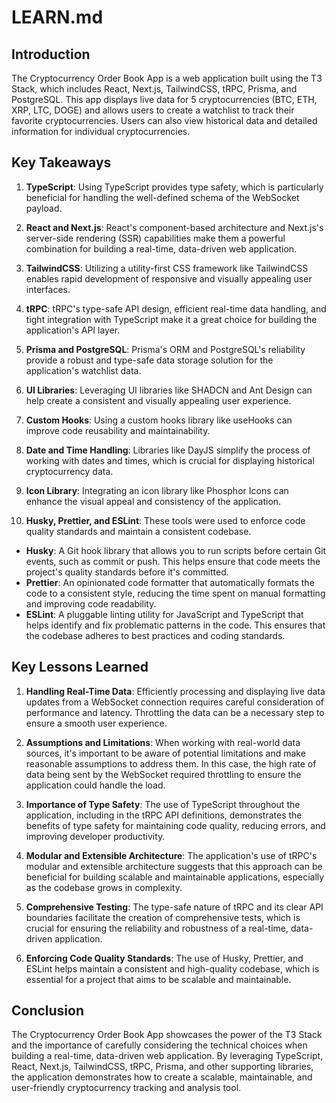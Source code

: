 # LEARN.md

## Introduction

The Cryptocurrency Order Book App is a web application built using the T3 Stack, which includes React, Next.js, TailwindCSS, tRPC, Prisma, and PostgreSQL. This app displays live data for 5 cryptocurrencies (BTC, ETH, XRP, LTC, DOGE) and allows users to create a watchlist to track their favorite cryptocurrencies. Users can also view historical data and detailed information for individual cryptocurrencies.

## Key Takeaways

1. **TypeScript**: Using TypeScript provides type safety, which is particularly beneficial for handling the well-defined schema of the WebSocket payload.

2. **React and Next.js**: React's component-based architecture and Next.js's server-side rendering (SSR) capabilities make them a powerful combination for building a real-time, data-driven web application.

3. **TailwindCSS**: Utilizing a utility-first CSS framework like TailwindCSS enables rapid development of responsive and visually appealing user interfaces.

4. **tRPC**: tRPC's type-safe API design, efficient real-time data handling, and tight integration with TypeScript make it a great choice for building the application's API layer.

5. **Prisma and PostgreSQL**: Prisma's ORM and PostgreSQL's reliability provide a robust and type-safe data storage solution for the application's watchlist data.

6. **UI Libraries**: Leveraging UI libraries like SHADCN and Ant Design can help create a consistent and visually appealing user experience.

7. **Custom Hooks**: Using a custom hooks library like useHooks can improve code reusability and maintainability.

8. **Date and Time Handling**: Libraries like DayJS simplify the process of working with dates and times, which is crucial for displaying historical cryptocurrency data.

9. **Icon Library**: Integrating an icon library like Phosphor Icons can enhance the visual appeal and consistency of the application.

10. **Husky, Prettier, and ESLint**: These tools were used to enforce code quality standards and maintain a consistent codebase.

-   **Husky**: A Git hook library that allows you to run scripts before certain Git events, such as commit or push. This helps ensure that code meets the project's quality standards before it's committed.
-   **Prettier**: An opinionated code formatter that automatically formats the code to a consistent style, reducing the time spent on manual formatting and improving code readability.
-   **ESLint**: A pluggable linting utility for JavaScript and TypeScript that helps identify and fix problematic patterns in the code. This ensures that the codebase adheres to best practices and coding standards.

## Key Lessons Learned

1. **Handling Real-Time Data**: Efficiently processing and displaying live data updates from a WebSocket connection requires careful consideration of performance and latency. Throttling the data can be a necessary step to ensure a smooth user experience.

2. **Assumptions and Limitations**: When working with real-world data sources, it's important to be aware of potential limitations and make reasonable assumptions to address them. In this case, the high rate of data being sent by the WebSocket required throttling to ensure the application could handle the load.

3. **Importance of Type Safety**: The use of TypeScript throughout the application, including in the tRPC API definitions, demonstrates the benefits of type safety for maintaining code quality, reducing errors, and improving developer productivity.

4. **Modular and Extensible Architecture**: The application's use of tRPC's modular and extensible architecture suggests that this approach can be beneficial for building scalable and maintainable applications, especially as the codebase grows in complexity.

5. **Comprehensive Testing**: The type-safe nature of tRPC and its clear API boundaries facilitate the creation of comprehensive tests, which is crucial for ensuring the reliability and robustness of a real-time, data-driven application.

6. **Enforcing Code Quality Standards**: The use of Husky, Prettier, and ESLint helps maintain a consistent and high-quality codebase, which is essential for a project that aims to be scalable and maintainable.

## Conclusion

The Cryptocurrency Order Book App showcases the power of the T3 Stack and the importance of carefully considering the technical choices when building a real-time, data-driven web application. By leveraging TypeScript, React, Next.js, TailwindCSS, tRPC, Prisma, and other supporting libraries, the application demonstrates how to create a scalable, maintainable, and user-friendly cryptocurrency tracking and analysis tool.
